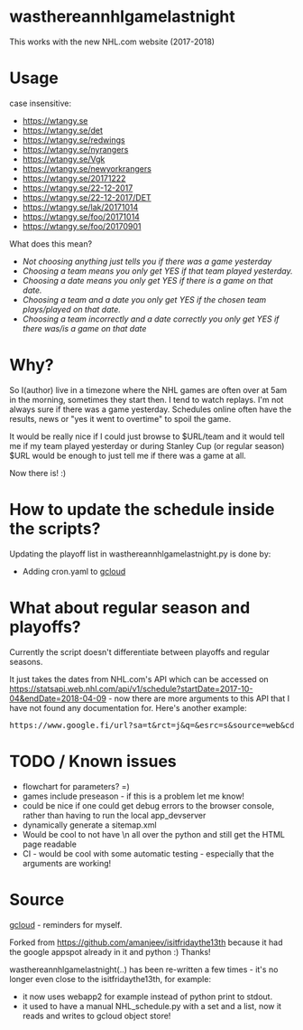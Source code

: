 wasthereannhlgamelastnight
==========================

This works with the new NHL.com website (2017-2018)

Usage
=====

case insensitive:  

 * https://wtangy.se
 * https://wtangy.se/det
 * https://wtangy.se/redwings
 * https://wtangy.se/nyrangers
 * https://wtangy.se/Vgk
 * https://wtangy.se/newyorkrangers
 * https://wtangy.se/20171222
 * https://wtangy.se/22-12-2017
 * https://wtangy.se/22-12-2017/DET
 * https://wtangy.se/lak/20171014
 * https://wtangy.se/foo/20171014
 * https://wtangy.se/foo/20170901

What does this mean?

 * *Not choosing anything just tells you if there was a game yesterday*
 * *Choosing a team means you only get YES if that team played yesterday.*
 * *Choosing a date means you only get YES if there is a game on _that_ date.*
 * *Choosing a team and a date you only get YES if the chosen team plays/played on that date.*
 * *Choosing a team incorrectly and a date correctly you only get YES if there was/is a game on that date*

Why?
====

So I(author) live in a timezone where the NHL games are often over at 5am in the morning, sometimes they start then. I tend to watch replays. I'm not always sure if there was a game yesterday. Schedules online often have the results, news or "yes it went to overtime" to spoil the game.

It would be really nice if I could just browse to $URL/team and it would tell me if my team played yesterday or during Stanley Cup (or regular season) $URL would be enough to just tell me if there was a game at all.

Now there is! :)

How to update the schedule inside the scripts?
====

Updating the playoff list in wasthereannhlgamelastnight.py is done by:

 - Adding cron.yaml to <a href="gcloud.md">gcloud</a>

What about regular season and playoffs?
==================================================

Currently the script doesn't differentiate between playoffs and regular seasons.

It just takes the dates from NHL.com's API which can be accessed on https://statsapi.web.nhl.com/api/v1/schedule?startDate=2017-10-04&endDate=2018-04-09 - now there are more arguments to this API that I have not found any documentation for. Here's another example: 
<pre>
https://www.google.fi/url?sa=t&rct=j&q=&esrc=s&source=web&cd=7&cad=rja&uact=8&ved=0ahUKEwidtqvvn9fWAhWlApoKHd_VBVUQFghJMAY&url=https%3A%2F%2Fstatsapi.web.nhl.com%2Fapi%2Fv1%2Fschedule%3FstartDate%3D2016-01-31%26endDate%3D2016-02-05%26expand%3Dschedule.teams%2Cschedule.linescore%2Cschedule.broadcasts%2Cschedule.ticket%2Cschedule.game.content.media.epg%26leaderCategories%3D%26site%3Den_nhl%26teamId%3D&usg=AOvVaw293oxkI9Kgt_VuxY0dLmjf 
</pre>

TODO / Known issues
====================

 * flowchart for parameters? =)
 * games include preseason - if this is a problem let me know!
 * could be nice if one could get debug errors to the browser console, rather than having to run the local app_devserver
 * dynamically generate a sitemap.xml
 * Would be cool to not have \n all over the python and still get the HTML page readable
 * CI - would be cool with some automatic testing - especially that the arguments are working!

Source
======

<a href="gcloud.md">gcloud</a> - reminders for myself.

Forked from https://github.com/amanjeev/isitfridaythe13th because it had the google appspot already in it and python :) Thanks!

wasthereannhlgamelastnight(..) has been re-written a few times - it's no longer even close to the isitfridaythe13th, for example:
 - it now uses webapp2 for example instead of python print to stdout.
 - it used to have a manual NHL_schedule.py with a set and a list, now it reads and writes to gcloud object store!
